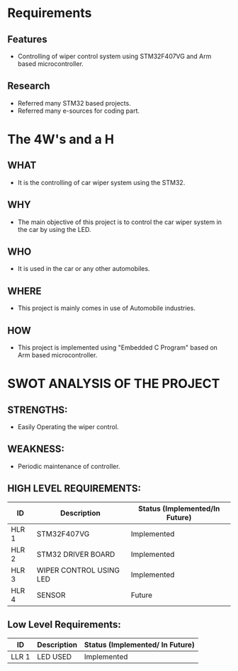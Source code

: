 # Requirements

## Features

 * Controlling of wiper control system using STM32F407VG and Arm based microcontroller.

## Research

 * Referred many STM32 based projects.
 * Referred many e-sources for coding part.

# The 4W's and a H

## WHAT
 
 * It is the controlling of car wiper system using the STM32. 

## WHY
 
 * The main objective of this project is to control the car wiper system in the car by using the LED.

## WHO

 * It is used in the car or any other automobiles.

## WHERE

 * This project is mainly comes in use of Automobile industries.

## HOW

 * This project is implemented using "Embedded C Program" based on Arm based microcontroller.

# SWOT ANALYSIS OF THE PROJECT

## STRENGTHS:

 * Easily Operating the wiper control.

## WEAKNESS:
 
 * Periodic maintenance of controller.

## HIGH LEVEL REQUIREMENTS:

 |  ID   | Description | Status (Implemented/In Future) |
| ----- | ----------- | ------------------------------ |
| HLR 1 | STM32F407VG | Implemented |
| HLR 2 | STM32 DRIVER BOARD | Implemented |
| HLR 3 | WIPER CONTROL USING LED | Implemented |
| HLR 4 | SENSOR | Future |


## Low Level Requirements:

|  ID   | Description | Status (Implemented/ In Future) |
| ----- | ----------- | ------------------------------- |
| LLR 1 | LED USED | Implemented |
